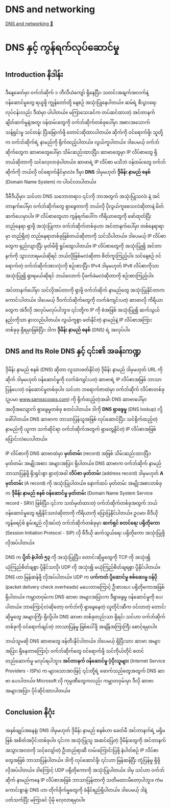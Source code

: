 # DNS and networking

[DNS and networking 🔗](https://www.coursera.org/learn/introduction-to-networking-and-Cloud-computing/lecture/yt5Pu/dns-and-networking)

# DNS နှင့် ကွန်ရက်လုပ်ဆောင်မှု

## Introduction နိဒါန်း

ဒီနေ့ခေတ်မှာ ဝက်ဘ်ဆိုက် ၁ ဘီလီယံကျော် ရှိနေပြီး၊ သတင်းအချက်အလက်နဲ့ ဝန်ဆောင်မှုတွေ ရယူဖို့ ကျွန်တော်တို့ နေ့စဉ် အသုံးပြုနေပါတယ်။ ဆမ်ရဲ့ စီးပွားရေးလုပ်ငန်းလည်း ဒီထဲမှာ ပါပါတယ်။ မကြာသေးခင်က တပ်ဆင်ထားတဲ့ အင်တာနက် ချိတ်ဆက်မှုနဲ့အတူ၊ ဝန်ထမ်းတွေကို ဝက်ဘ်ဆိုက်တစ်ခုပေါ်မှာ အစားအသောက် သန့်ရှင်းမှု သင်တန်း ပြီးမြောက်ဖို့ တောင်းဆိုထားပါတယ်။ ဆိုက်ကို ဝင်ရောက်ဖို့၊ သူတို့က ဝက်ဘ်ဆိုက်ရဲ့ နာမည်ကို ရိုက်ထည့်ပါတယ်။ လွယ်ကူပါတယ်။ ဒါပေမယ့် ဝက်ဘ်ဆိုက်တွေက ဆာဗာတွေပေါ်မှာ သိမ်းဆည်းထားပြီး၊ ဆာဗာတွေမှာ IP လိပ်စာတွေ ရှိတယ်ဆိုတာကို သင်လေ့လာခဲ့ပါတယ်။ ဆာဗာရဲ့ IP လိပ်စာ မသိဘဲ ဝန်ထမ်းတွေ ဝက်ဘ်ဆိုက်ကို ဘယ်လို ဝင်ရောက်နိုင်မှာလဲ။ ဒီမှာ **DNS** ဒါမှမဟုတ် **ဒိုမိန်း နာမည် စနစ်** (Domain Name System) က ပါဝင်လာပါတယ်။

ဒီဗီဒီယိုမှာ၊ သင်ဟာ DNS သဘောတရား၊ ၎င်းကို ဘာအတွက် အသုံးပြုသလဲ၊ နဲ့ အင်တာနက်ပေါ်မှာ ဝက်ဘ်ဆိုက်တွေ ရှာဖွေတာကို ဘယ်လို ပိုလွယ်ကူစေသလဲဆိုတာနဲ့ မိတ်ဆက်ပေးမှာပါ။ IP လိပ်စာတွေဟာ ကွန်ရက်ပေါ်က ကိရိယာတွေကို ဖော်ထုတ်ပြီး တည်နေရာ ရှာဖို့ အသုံးပြုကာ၊ ဝက်ဘ်ဆိုက်တစ်ခုဟာ အင်တာနက်ပေါ်မှာ တစ်နေရာရာမှာ တည်ရှိတဲ့ တည်နေရာတစ်ခုဖြစ်တယ်ဆိုတာကို သင်သိပါတယ်။ ဒါပေမယ့် IP လိပ်စာတွေက ရှည်လျားပြီး မှတ်မိဖို့ ရှုပ်ထွေးပါတယ်။ IP လိပ်စာတွေကို အသုံးပြု၍ အင်တာနက်ကို သွားလာရမယ်ဆိုရင် ဘယ်လိုဖြစ်မလဲဆိုတာ စိတ်ကူးကြည့်ပါ။ သင်နေ့စဉ် ဝင်ရောက်တဲ့ ဝက်ဘ်ဆိုက်အားလုံးကို စဉ်းစားပြီး၊ IPv4 ဒါမှမဟုတ် IPv6 လိပ်စာကိုသာ အသုံးပြု၍ ရှာရမယ်ဆိုရင် ဘယ်လောက် ပိုခက်ခဲမလဲဆိုတာကို စဉ်းစားကြည့်ပါ။

အင်တာနက်ပေါ်မှာ သင်လိုအပ်တာကို ရှာဖို့ ဝက်ဘ်ဆိုက် နာမည်တွေ အသုံးပြုနိုင်တာက ကောင်းပါတယ်။ ဒါပေမယ့် ဒီဝက်ဘ်ဆိုက်တွေကို လက်ခံကျင်းပတဲ့ ဆာဗာလို ကိရိယာတွေက အဲဒီလို အလုပ်မလုပ်ပါဘူး။ ၎င်းတို့က IP ကို စံအဖြစ် အသုံးပြု၍ ဆက်သွယ်နည်းကိုသာ နားလည်ပါတယ်။ လွယ်ကူစွာ ဖတ်နိုင်တဲ့ နာမည်နဲ့ IP လိပ်စာအကြား တစ်ခုခု ရှိရမှာဖြစ်ပြီး၊ ဒါက **ဒိုမိန်း နာမည် စနစ်** (DNS) ရဲ့ အလုပ်ပါ။

## DNS and Its Role DNS နှင့် ၎င်း၏ အခန်းကဏ္ဍ

ဒိုမိန်း နာမည် စနစ် (DNS) ဆိုတာ လူသားဖတ်နိုင်တဲ့ ဒိုမိန်း နာမည် ဒါမှမဟုတ် URL ကို ဆိုက် ဒါမှမဟုတ် ဝန်ဆောင်မှုကို လက်ခံကျင်းပတဲ့ ဆာဗာရဲ့ IP လိပ်စာအဖြစ် ဘာသာပြန်ပေးတဲ့ ဝန်ဆောင်မှုတစ်ခုပါ။ သင်ဟာ ဘရောက်ဇာထဲမှာ ဝက်ဘ်ဆိုက် လိပ်စာတစ်ခု (ဥပမာ www.samsscoops.com) ကို ရိုက်ထည့်တဲ့အခါ၊ DNS ဆာဗာပေါ်မှာ အလိုအလျောက် ရှာဖွေမှုတစ်ခု စတင်ပါတယ်။ ဒါကို **DNS ရှာဖွေမှု** (DNS lookup) လို့ ခေါ်ပါတယ်။ DNS ဆာဗာက ဘာသာပြန်သူအဖြစ် လုပ်ဆောင်ပြီး၊ သင်ရိုက်ထည့်တဲ့ နာမည်ကို ယူကာ သက်ဆိုင်ရာ ဝက်ဘ်ဆိုက်အတွက် ရှာတွေ့နိုင်တဲ့ IP လိပ်စာအဖြစ် ပြောင်းလဲပေးပါတယ်။

IP လိပ်စာကို DNS ဆာဗာထဲမှာ **မှတ်တမ်း** (record) အဖြစ် သိမ်းဆည်းထားပြီး၊ မှတ်တမ်း အမျိုးအစား အများအပြား ရှိပါတယ်။ DNS ဆာဗာက ဝက်ဘ်ဆိုက် နာမည် ဘာသာပြန်ဖို့ ရိုးရှင်းစွာ ရှာတဲ့အခါ **လိပ်စာ မှတ်တမ်း** (address record) ဒါမှမဟုတ် **A မှတ်တမ်း** (A record) ကို အသုံးပြုပါတယ်။ နောက်ထပ် မှတ်တမ်း အမျိုးအစားတစ်ခုက **ဒိုမိန်း နာမည် စနစ် ဝန်ဆောင်မှု မှတ်တမ်း** (Domain Name System Service record - SRV) ဖြစ်ပြီး၊ ၎င်းက သတ်မှတ်ထားတဲ့ ဝက်ဘ်ဆိုက်တစ်ခုအတွက် ဘယ်ဝန်ဆောင်မှုတွေ ရရှိနိုင်သလဲဆိုတာကို ကိရိယာကို ပြောပြနိုင်ပါတယ်။ ဥပမာ၊ ဗီဒီယို ကွန်ဖရင့်စ် စွမ်းရည် လိုအပ်တဲ့ ဝက်ဘ်ဆိုက်တစ်ခုမှာ **ဆက်ရှင် စတင်ရေး ပရိုတိုကော** (Session Initiation Protocol - SIP) လို ဗီဒီယို ဆက်သွယ်ရေး ပရိုတိုကော အသုံးပြုဖို့ လိုအပ်ပါတယ်။

DNS က **ပို့တ် နံပါတ် ၅၃** ကို အသုံးပြုပြီး၊ တောင်းဆိုမှုတွေကို TCP ကို အသုံး၍ ယုံကြည်စိတ်ချစွာ ပို့နိုင်သလို၊ UDP ကို အသုံး၍ မယုံကြည်စိတ်ချရစွာ ပို့နိုင်ပါတယ်။ DNS ဟာ မြန်ဆန်ဖို့ လိုအပ်ပါတယ်။ UDP က **ပက်ကတ် ပို့ဆောင်မှု စစ်ဆေးမှု ဝန်ပို** (packet delivery check overheads) မပေးတာကြောင့် ဦးစားပေး ပရိုတိုကောအဖြစ် ရှိပါတယ်။ ကမ္ဘာတဝှမ်းက DNS ဆာဗာ အများအပြားက ဒီရှာဖွေမှု ဝန်ဆောင်မှုကို ပေးပါတယ်။ ဘာကြောင့်လဲဆိုတော့ ဝက်ဘ်ကို ရှာဖွေနေတဲ့ လူတိုင်းဆီက ဝင်လာတဲ့ တောင်းဆိုမှုတွေ အများကြီး ရှိလို့ပါ။ DNS ဆာဗာ တစ်ခုတည်းသာ ရှိရင်၊ သင်ဟာ ဝက်ဘ်ဆိုက်တစ်ခုကို ဝင်ရောက်ချင်တဲ့ ဘာသာပြန်မှု ဖြစ်ပေါ်ဖို့ အချိန်အကြာကြီး စောင့်ရမှာပါ။

ဘယ်သူမဆို DNS ဆာဗာတွေ ဖန်တီးနိုင်ပါတယ်။ ဒါပေမယ့် ရှိပြီးသား ဆာဗာ အများအပြား ရှိနေတာကြောင့်၊ ဝက်ဘ်ဆိုက်တွေ ဝင်ရောက်ဖို့ သင်ကိုယ်တိုင် စတင်တည်ဆောက်မှု မလုပ်ရပါဘူး။ **အင်တာနက် ဝန်ဆောင်မှု ပံ့ပိုးသူများ** (Internet Service Providers - ISPs) က များသောအားဖြင့် ၎င်းတို့ရဲ့ ဖောက်သည်တွေအတွက် DNS ဆာဗာ ပေးပါတယ်။ Microsoft လို ကုမ္ပဏီတွေကလည်း ကမ္ဘာတဝှမ်းမှာ ဒီလို ဆာဗာ အများအပြား ပိုင်ဆိုင်ထားပါတယ်။

## Conclusion နိဂုံး

အနှစ်ချုပ်အနေနဲ့၊ DNS ဒါမှမဟုတ် ဒိုမိန်း နာမည် စနစ်ဟာ ခေတ်မီ အင်တာနက်ရဲ့ မရှိမဖြစ် အစိတ်အပိုင်းတစ်ခုပါ။ ၎င်းက အသုံးပြုသူ အဆင်ပြေတဲ့ ဒိုမိန်းတွေကို အင်တာနက် အသွားအလာကို သင့်လျော်တဲ့ ဦးတည်ရာဆီ လမ်းကြောင်းပြဖို့ နံပါတ်စဉ် IP လိပ်စာတွေအဖြစ် ဘာသာပြန်ပါတယ်။ ဒါကို လုပ်ဆောင်ဖို့၊ ၎င်းဟာ မြန်ဆန်ပြီး တုံ့ပြန်မှု ရှိဖို့ လိုအပ်ပါတယ်။ ဒါကြောင့် UDP ပရိုတိုကောကို အသုံးပြုပါတယ်။ ဒါမှ သင်ဟာ ဝက်ဘ်ဆိုက် နာမည်ကနေ IP လိပ်စာအဖြစ် ဘာသာပြန်တာကို သတိမထားမိတော့ပါဘူး။ ကံမကောင်းစွာနဲ့၊ DNS ဟာ တိုက်ခိုက်မှုတွေကို ခံနိုင်ရည်ရှိပါတယ်။ ဒါပေမယ့် ဒါနဲ့ ပတ်သက်ပြီး မကြာခင် ပိုမို လေ့လာရမှာပါ။

